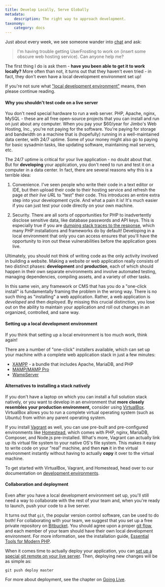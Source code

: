 ```yaml
---
title: Develop Locally, Serve Globally
metadata:
    description: The right way to approach development.
taxonomy:
    category: docs
---
```


Just about every week, we see someone wander into [chat](https://chat.userfrosting.com) and ask:

> I'm having trouble getting UserFrosting to work on (insert some obscure web hosting service).  Can anyone help me?

The first thing I do is ask them - **have you been able to get it to work locally?**  More often than not, it turns out that they haven't even tried - in fact, they don't even have a local development environment set up!

If you're not sure what ["local development environment"](http://daraskolnick.com/developer-tip-tuesday-always-develop-locally/) means, then please continue reading.

#### Why you shouldn't test code on a live server 

You don't need special hardware to run a web server.  PHP, Apache, nginx, MySQL - these are all free open-source projects that you can install and run on just about any computer.  When you pay your $60/year for Jimbo's Web Hosting, Inc., you're not paying for the software.  You're paying for storage and bandwidth on a machine that is (hopefully) running in a well-maintained data center, with 24/7 uptime.  Some of your money might also go to paying for basic sysadmin tasks, like updating software, maintaining mail servers, etc.

The 24/7 uptime is critical for your live application - no doubt about that.  But for **developing** your application, you don't need 
to run and test it on a computer in a data center.  In fact, there are several reasons why this is a terrible idea:

1. Convenience.  I've seen people who write their code in a text editor or IDE, but then upload their code to their hosting service and refresh the page *at their live URL* to "test" their code.  This introduces an entire extra step into your development cycle.  And what a pain it is!  It's much easier if you can just test your code directly on your own machine.

2. Security.  There are all sorts of opportunities for PHP to inadvertently disclose sensitive data, like database passwords and API keys.  This is especially true if you are [dumping stack traces to the response](/background/security/server-misconfiguration), which many PHP installations and frameworks do by default!  Developing in a local environment that only you can access ensures that you'll have the opportunity to iron out these vulnerabilities before the application goes live.

Ultimately, you should not think of writing code as the only activity involved in building a website.  Making a website or web application really consists of two distinct phases: **development** and **production**, each of which should happen in their own separate environments and involve automated testing, managing dependencies, compiling assets, and a variety of other tasks.

In this same vein, any framework or CMS that has you do a "one-click install" is fundamentally framing the problem in the wrong way.  There is no such thing as "installing" a web application.  Rather, a web application is _developed_ and then _deployed_.  By missing this crucial distinction, you lose out on the ability to maintain your application and roll out changes in an organized, controlled, and sane way.

#### Setting up a local development environment

If you think that setting up a local environment is too much work, think again!

There are a number of "one-click" installers available, which can set up your machine with a complete web application stack in just a few minutes:

- [XAMPP](https://www.apachefriends.org/index.html) - a bundle that includes Apache, MariaDB, and PHP
- [MAMP/MAMP Pro](http://mamp.info)
- [WampServer](http://www.wampserver.com/en/)

#### Alternatives to installing a stack natively

If you don't have a laptop on which you can install a full solution stack natively, or you want to develop in an environment that **more closely resembles your production environment,** consider using [VirtualBox](https://www.virtualbox.org/manual/ch01.html).  VirtualBox allows you to run a complete virtual operating system (such as Ubuntu) from within any parent operating system.

If you install [Vagrant](https://www.vagrantup.com/) as well, you can use pre-built and pre-configured environments like [Homestead](https://laravel.com/docs/5.4/homestead), which comes with PHP, nginx, MariaDB, Composer, and Node.js pre-installed.  What's more, Vagrant can actually link up its virtual file system to your native OS's file system.  This makes it easy to write code on your "real" machine, and then **run** it in the virtual environment instantly without having to actually **copy** it over to the virtual machine.

To get started with VirtualBox, Vagrant, and Homestead, head over to our documentation on [development environments](/installation/environment/homestead).

#### Collaboration and deployment

Even after you have a local development environment set up, you'll still need a way to collaborate with the rest of your team and, when you're ready to launch, push your code to a live server.

It turns out that `git`, the popular version control software, can be used to do both!  For collaborating with your team, we suggest that you set up a free private repository on [Bitbucket](https://bitbucket.org/).  You should agree upon a proper [git flow](http://nvie.com/posts/a-successful-git-branching-model/), and each member of your team should have their own local development environment.  For more information, see the installation guide, [Essential Tools for Modern PHP](/installation/requirements/essential-tools-for-php).

When it comes time to actually deploy your application, you can [set up a special git remote on your live server](https://www.digitalocean.com/community/tutorials/how-to-set-up-automatic-deployment-with-git-with-a-vps).  Then, deploying new changes will be as simple as:

```
git push deploy master
```

For more about deployment, see the chapter on [Going Live](/going-live).
